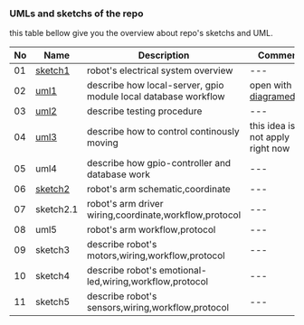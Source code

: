 ### UMLs and sketchs of the repo

this table bellow give you the overview about repo's sketchs and UML.

|No|Name|Description|Comment|
|---|---|---|---|
|01|[sketch1](/docs/assets/sketchs/sketch1.pdf)|robot's electrical system overview|---|
|02|[uml1](/docs/assets/umls/UML1.xml)|describe how local-server, gpio module local database workflow|open with [diagrameditor](https://www.diagrameditor.com/)|
|03|[uml2](/docs/assets/umls/uml2.xml)|describe testing procedure|---|
|04|[uml3](/docs/assets/umls/uml3.xml)|describe how to control continously moving|this idea is not apply right now|
|05|uml4|describe how gpio-controller and  database work|---|
|06|[sketch2](/docs/assets/sketchs/sketch2.pdf)|robot's arm schematic,coordinate|---|
|07|sketch2.1|robot's arm driver wiring,coordinate,workflow,protocol|---|
|08|uml5|robot's arm workflow,protocol|---|
|09|sketch3|describe robot's motors,wiring,workflow,protocol|---|
|10|sketch4|describe robot's emotional-led,wiring,workflow,protocol|---|
|11|sketch5|describe robot's sensors,wiring,workflow,protocol|---|

